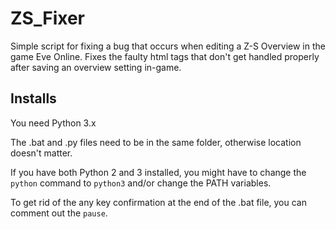 # ZS_Fixer
Simple script for fixing a bug that occurs when editing a Z-S Overview in the game Eve Online.
Fixes the faulty html tags that don't get handled properly after saving an overview setting in-game.

## Installs
You need Python 3.x

The .bat and .py files need to be in the same folder, otherwise location doesn't matter.

If you have both Python 2 and 3 installed, you might have to change the
```python``` command to ```python3``` and/or change the PATH variables.

To get rid of the any key confirmation at the end of the .bat file, you can comment out the ```pause```.
